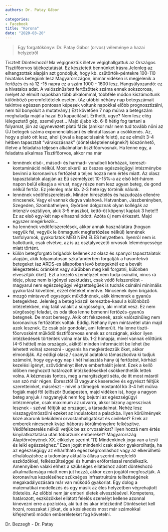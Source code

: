 ```yaml
---
authors: Dr. Patay Gábor 
- 
categories: 
- Facebook
title: "Korona"
date: "2020-03-20"
---
```


 > Egy forgatókönyv: Dr. Patay Gábor (orvos) véleménye a hazai helyzetről
 
 Tisztelt Döntéshozó! Ma végignéztük illetve végighallgattuk az Országos Tisztifőorvos tájékoztatását. Ez késztetett bennünket írásra.Jelenleg az elhangzottak alapján azt gondoljuk, hogy kb. csütörtök-péntekre 100-110 hivatalos betegünk lesz Magyarországon, immár vidéken is megjelenik a fertőzés és rá 12 -15 napra ez a szám 1000 - 1600 lesz. Hangsúlyozandó: ez a hivatalos adat. A valószínűsített fertőzöttek száma ennek sokszorosa, melyet az elmúlt napokban több alkalommal, többféle módon kiszámoltunk különböző peremfeltételek esetén. (Az utóbbi néhány nap betegszámait tekintve egészen pontosan képesek voltunk napokkal előbb prognosztizálni, nem túl bonyolult a mutatvány.)
Ezt követően ‪7 nap múlva‬ a betegszám meghaladja majd a hazai Eü kapacitását. Érthető, ugye? Nem lesz elég lélegeztető gép, személyzet... Majd újabb kb. 6-8 hétig fog tartani a folyamat, jön az úgynevezett plató fázis (amikor már nem tud tovább nőni az ÚJ betegek száma exponenciálisan) és elindul lassan a csökkenés. Az, hogy a plató ott lesz, ahol (jóval a kapacitásaink felett), az az elmúlt 3-4 hétben tapasztalt “várakozásnak” (döntésképtelenségnek?) köszönhető, illetve a feladatra teljesen alkalmatlan tisztifőorvosnak.
Ha lenne egy, a feladatra alkalmas Tisztifőorvos, akkor ma már
- lennének első-, másod- és harmad- vonalbeli kórházak, kereszt-kontamináció nélkül. Most sikerül az összes egészségügyi intézménybe bevinni a koronavírus fertőzést a teljes hozzá nem értés miatt. Az olasz tapasztalatok alapján az Eü személyzet 10-15%-a az első két-három napon belül elkapja a vírust, nagy része nem lesz ugyan beteg, de gond nélkül fertőz. Ez jelenleg már kb. 2-3 hete így történik nálunk.
- lennének védőfelszerelések. Minden híresztelés és hazudozás ellenére nincsenek. Vagy el vannak dugva valahová. Hatvanban, Jászberényben, Szegeden, Szombathelyen, Győrben dolgoznak olyan kollégák az intenzív osztályon, akik 3-5 maszkot, kettő-öt köpenyt kaptak 3 hete!!! Ez az első egy-két nap elhasználódott. Azóta új nem érkezett. Majd egyszer megérkezik...
- ha lennének védőfelszerelések, akkor annak használatára (hogyan vegyük fel, vegyük le önmagunk megfertőzése nélkül) lennének tanfolyamok, gyakorlatok MÉG NEM ÉLES helyzetben. Ilyenről nem is hallottunk, csak elvétve, az is az osztályvezető orvosok leleményessége miatt történt.
- külön betegforgató brigádok kellenek az olasz és spanyol tapasztalatok alapján, akik folyamatosan szkafanderben forgatják a hasonfekvő betegeket (az ARDS-es állapotban levő betegeknél ez a bevált lélegeztetés: óránként vagy sűrűbben meg kell forgatni, különben elveszítjük őket). Ezt a kezelő személyzet nem tudja csinálni, nincs rá ideje, plusz nem is igényel szaktudást, csak védő felszerelést - magyarul nem egészségügyi végzettségűek is tudnák csinálni minimális gyakorlást követően, ezzel életeket mentve. Nincsenek ilyen brigádok.
- mozgó mintavevő egységek működnének, akik kimennek a gyanús betegekhez. Jelenleg a beteg kószál keresztbe-kasul a különböző intézetekben, míg talál valakit a sürgősségin, aki mintát vesz. Ez nem sürgősségi feladat, és oda tilos lenne bemenni fertőzés-gyanús betegnek. De most bemegy. Akik ott fekszenek, azok valószínűleg nem koronavírus fertőzöttek voltak. Eddig. Néhány ilyen mintavétel után majd azok lesznek.
Ez csak pár gondolat, ami felmerült. Ha lenne tiszti-főorvosként működő tisztifőorvosa ennek az országnak, akkor ilyen intézkedések történtek volna már kb. 1-2 hónapja, mivel vannak előttünk (4-6 héttel) más országok, akiktől minden információt be lehet (be lehetett volna) szerezni - ugyanis ha megkérdezzük őket, akkor elmondják.
Az eddigi olasz / spanyol adatokra támaszkodva ki tudjuk számolni, hogy egy-egy nap / hét halasztás hány új fertőzést, kórházi kezelési igényt, szövődményt illetve emberhalált jelent. Ezek a kellő időben meghozott határozott intézkedésekkel csökkenthetők lettek volna. A kézmosás fontos, meg a margitszigeti séta, de itt most másról van szó már régen. Ébresztő!
El vagyunk keseredve és egyrészt féltjük szeretteinket, másrészt - mivel a tömegek mostantól kb 3-4 hét múlva fogják majd föl (először Budapesten, majd vidéken is), hogy a nagyon beteg anyjuk / nagyanyjuk nem fog bejutni az egészségügyi intézménybe, csak maximum az udvarra, akkor bizony agresszívak lesznek - szóval féltjük az országot, a társadalmat. Nehéz lesz visszagyömöszölni ezeket az indulatokat a palackba.
Ilyen körülmények közé akarunk beküldeni orvostanhallgatókat és civileket? Ezek az emberek nincsenek kvázi háborús körülményekre felkészítve. Védőfelszerelés nélkül vetjük be az orvosainkat? Ilyen hozzá nem értés kinyilatkoztatása után toborzunk embereket?
Magyarország Alaptörvényének XX. cikkelye szerint “(1) Mindenkinek joga van a testi és lelki egészséghez.” Ezen jogát mindenki csak akkor gyakorolhatja, ha az egészségügy az elhárítható egészségromláshoz vagy az elkerülhető elhalálozáshoz a tudomány aktuális állása szerint megfelelő eszközökkel, felkészültséggel és humán erőforrással rendelkezik. Amennyiben valaki ehhez a szükséges ellátáshoz adott döntéshozó alkalmatlansága miatt nem jut hozzá, akkor ezen jogától megfosztják. A koronavírus kezeléséhez szükséges infrastruktúra telítettségének megakadályozására már van működő gyakorlat. Egy dolog a matematikai modellezés és egy másik az éles helyzetben végrehajtott ötletelés. Az előbbi nem jár emberi életek elvesztésével.
Kompetens, határozott, eszközökkel ellátott felelős személyt kellene azonnal kinevezni erre a pozícióra, aki tud és akar intézkedni! Döntéseket kell hozni, rosszakat / jókat, de a késlekedés most már számokkal kifejezhető módon emberéleteket fog követelni.

Dr. Bezzegh - Dr. Patay
